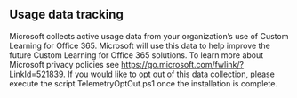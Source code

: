## Usage data tracking

Microsoft collects active usage data from your organization’s use of Custom Learning for Office 365. Microsoft will use this data to help improve the future Custom Learning for Office 365 solutions. To learn more about Microsoft privacy policies see https://go.microsoft.com/fwlink/?LinkId=521839. If you would like to opt out of this data collection, please execute the script TelemetryOptOut.ps1 once the installation is complete. 
